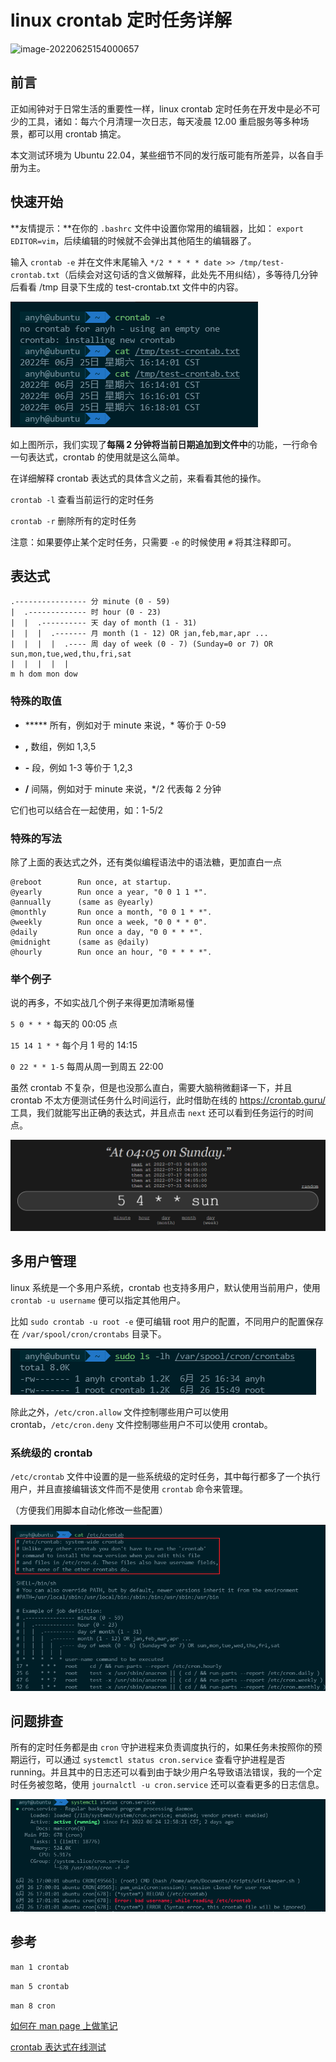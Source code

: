 # linux crontab 定时任务详解

![image-20220625154000657](image/image-20220625154000657.png)

## 前言

正如闹钟对于日常生活的重要性一样，linux crontab 定时任务在开发中是必不可少的工具，诸如：每六个月清理一次日志，每天凌晨 12.00 重启服务等多种场景，都可以用 crontab 搞定。

本文测试环境为 Ubuntu 22.04，某些细节不同的发行版可能有所差异，以各自手册为主。

## 快速开始

**友情提示：**在你的 ``.bashrc`` 文件中设置你常用的编辑器，比如： ``export EDITOR=vim``，后续编辑的时候就不会弹出其他陌生的编辑器了。

输入 ``crontab -e`` 并在文件末尾输入 ``*/2 * * * * date >> /tmp/test-crontab.txt``（后续会对这句话的含义做解释，此处先不用纠结），多等待几分钟后看看 /tmp 目录下生成的 test-crontab.txt 文件中的内容。

![image-20220625161921341](image/image-20220625161921341.png)

如上图所示，我们实现了**每隔 2 分钟将当前日期追加到文件中**的功能，一行命令一句表达式，crontab 的使用就是这么简单。

在详细解释 crontab 表达式的具体含义之前，来看看其他的操作。

``crontab -l`` 查看当前运行的定时任务

``crontab -r`` 删除所有的定时任务

注意：如果要停止某个定时任务，只需要 ``-e`` 的时候使用 ``#`` 将其注释即可。

## 表达式

```
.---------------- 分 minute (0 - 59)
|  .------------- 时 hour (0 - 23)
|  |  .---------- 天 day of month (1 - 31)
|  |  |  .------- 月 month (1 - 12) OR jan,feb,mar,apr ...
|  |  |  |  .---- 周 day of week (0 - 7) (Sunday=0 or 7) OR sun,mon,tue,wed,thu,fri,sat
|  |  |  |  |
m h dom mon dow
```

### 特殊的取值

- ***** 所有，例如对于 minute 来说，* 等价于 0-59

- **,** 数组，例如 1,3,5

- **-** 段，例如 1-3 等价于 1,2,3

- **/** 间隔，例如对于 minute 来说，*/2 代表每 2 分钟

它们也可以结合在一起使用，如：1-5/2

### 特殊的写法

除了上面的表达式之外，还有类似编程语法中的语法糖，更加直白一点

```
@reboot        Run once, at startup.
@yearly        Run once a year, "0 0 1 1 *".
@annually      (same as @yearly)
@monthly       Run once a month, "0 0 1 * *".
@weekly        Run once a week, "0 0 * * 0".
@daily         Run once a day, "0 0 * * *".
@midnight      (same as @daily)
@hourly        Run once an hour, "0 * * * *".
```

### 举个例子

说的再多，不如实战几个例子来得更加清晰易懂

``5 0 * * *`` 每天的 00:05 点

``15 14 1 * *`` 每个月 1 号的 14:15

``0 22 * * 1-5`` 每周从周一到周五 22:00

虽然 crontab 不复杂，但是也没那么直白，需要大脑稍微翻译一下，并且 crontab 不太方便测试任务什么时间运行，此时借助在线的 https://crontab.guru/ 工具，我们就能写出正确的表达式，并且点击 ``next`` 还可以看到任务运行的时间点。

![image-20220626143801042](image/image-20220626143801042.png)

## 多用户管理

linux 系统是一个多用户系统，crontab 也支持多用户，默认使用当前用户，使用 ``crontab -u username`` 便可以指定其他用户。

 比如 ``sudo crontab -u root -e`` 便可编辑 root 用户的配置，不同用户的配置保存在 ``/var/spool/cron/crontabs`` 目录下。

![image-20220626162043695](image/image-20220626162043695.png)

除此之外，``/etc/cron.allow`` 文件控制哪些用户可以使用 crontab，``/etc/cron.deny`` 文件控制哪些用户不可以使用 crontab。

### 系统级的 crontab

``/etc/crontab`` 文件中设置的是一些系统级的定时任务，其中每行都多了一个执行用户，并且直接编辑该文件而不是使用 ``crontab`` 命令来管理。

（方便我们用脚本自动化修改一些配置）

![image-20220626165820277](image/image-20220626165820277.png)

## 问题排查

所有的定时任务都是由 ``cron`` 守护进程来负责调度执行的，如果任务未按照你的预期运行，可以通过 ``systemctl status cron.service`` 查看守护进程是否 running。并且其中的日志还可以看到由于缺少用户名导致语法错误，我的一个定时任务被忽略，使用 ``journalctl -u cron.service`` 还可以查看更多的日志信息。

![image-20220626170500737](image/image-20220626170500737.png)

## 参考

``man 1 crontab``

``man 5 crontab``

``man 8 cron``

[如何在 man page 上做笔记](https://www.zhihu.com/question/36982723/answer/2543909984)

[crontab 表达式在线测试](https://crontab.guru/)

